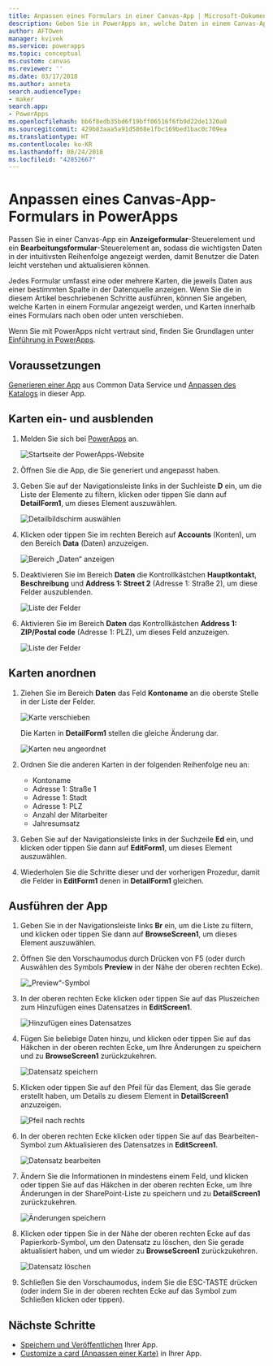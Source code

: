 ```yaml
---
title: Anpassen eines Formulars in einer Canvas-App | Microsoft-Dokumentation
description: Geben Sie in PowerApps an, welche Daten in einem Canvas-App-Formular in welcher Reihenfolge und in welchen Steuerelementen angezeigt werden sollen.
author: AFTOwen
manager: kvivek
ms.service: powerapps
ms.topic: conceptual
ms.custom: canvas
ms.reviewer: ''
ms.date: 03/17/2018
ms.author: anneta
search.audienceType:
- maker
search.app:
- PowerApps
ms.openlocfilehash: bb6f8edb35bd6f19bff06516f6fb9d22de1320a0
ms.sourcegitcommit: 429b83aaa5a91d5868e1fbc169bed1bac0c709ea
ms.translationtype: HT
ms.contentlocale: ko-KR
ms.lasthandoff: 08/24/2018
ms.locfileid: "42852667"
---
```

# <a name="customize-a-canvas-app-form-in-powerapps"></a>Anpassen eines Canvas-App-Formulars in PowerApps

Passen Sie in einer Canvas-App ein **Anzeigeformular**-Steuerelement und ein **Bearbeitungsformular**-Steuerelement an, sodass die wichtigsten Daten in der intuitivsten Reihenfolge angezeigt werden, damit Benutzer die Daten leicht verstehen und aktualisieren können.

Jedes Formular umfasst eine oder mehrere Karten, die jeweils Daten aus einer bestimmten Spalte in der Datenquelle anzeigen. Wenn Sie die in diesem Artikel beschriebenen Schritte ausführen, können Sie angeben, welche Karten in einem Formular angezeigt werden, und Karten innerhalb eines Formulars nach oben oder unten verschieben.

Wenn Sie mit PowerApps nicht vertraut sind, finden Sie Grundlagen unter [Einführung in PowerApps](getting-started.md).

## <a name="prerequisites"></a>Voraussetzungen

[Generieren einer App](data-platform-create-app.md) aus Common Data Service und [Anpassen des Katalogs](customize-layout-sharepoint.md) in dieser App.

## <a name="show-and-hide-cards"></a>Karten ein- und ausblenden

1. Melden Sie sich bei [PowerApps](http://web.powerapps.com?utm_source=padocs&utm_medium=linkinadoc&utm_campaign=referralsfromdoc) an.

    ![Startseite der PowerApps-Website](./media/customize-forms-sharepoint/sign-in.png)


1. Öffnen Sie die App, die Sie generiert und angepasst haben.

1. Geben Sie auf der Navigationsleiste links in der Suchleiste **D** ein, um die Liste der Elemente zu filtern, klicken oder tippen Sie dann auf **DetailForm1**, um dieses Element auszuwählen.

    ![Detailbildschirm auswählen](./media/customize-forms-sharepoint/select-detailform.png)

1. Klicken oder tippen Sie im rechten Bereich auf **Accounts** (Konten), um den Bereich **Data** (Daten) anzuzeigen.

    ![Bereich „Daten“ anzeigen](./media/customize-forms-sharepoint/show-data-pane.png)

1. Deaktivieren Sie im Bereich **Daten** die Kontrollkästchen **Hauptkontakt**, **Beschreibung** und **Address 1: Street 2** (Adresse 1: Straße 2), um diese Felder auszublenden.

    ![Liste der Felder](./media/customize-forms-sharepoint/hide-fields.png)

1.  Aktivieren Sie im Bereich **Daten** das Kontrollkästchen **Address 1: ZIP/Postal code** (Adresse 1: PLZ), um dieses Feld anzuzeigen.

    ![Liste der Felder](./media/customize-forms-sharepoint/show-field.png)

## <a name="reorder-the-cards"></a>Karten anordnen
1. Ziehen Sie im Bereich **Daten** das Feld **Kontoname** an die oberste Stelle in der Liste der Felder.

    ![Karte verschieben](./media/customize-forms-sharepoint/move-card.png)

    Die Karten in **DetailForm1** stellen die gleiche Änderung dar.

    ![Karten neu angeordnet](./media/customize-forms-sharepoint/reordered-card.png)

1. Ordnen Sie die anderen Karten in der folgenden Reihenfolge neu an:

    - Kontoname
    - Adresse 1: Straße 1
    - Adresse 1: Stadt
    - Adresse 1: PLZ
    - Anzahl der Mitarbeiter
    - Jahresumsatz

1. Geben Sie auf der Navigationsleiste links in der Suchzeile **Ed** ein, und klicken oder tippen Sie dann auf **EditForm1**, um dieses Element auszuwählen.

1. Wiederholen Sie die Schritte dieser und der vorherigen Prozedur, damit die Felder in **EditForm1** denen in **DetailForm1** gleichen.

## <a name="run-the-app"></a>Ausführen der App
1. Geben Sie in der Navigationsleiste links **Br** ein, um die Liste zu filtern, und klicken oder tippen Sie dann auf **BrowseScreen1**, um dieses Element auszuwählen.

2. Öffnen Sie den Vorschaumodus durch Drücken von F5 (oder durch Auswählen des Symbols **Preview** in der Nähe der oberen rechten Ecke).

    ![„Preview“-Symbol](./media/customize-forms-sharepoint/open-preview.png)

3. In der oberen rechten Ecke klicken oder tippen Sie auf das Pluszeichen zum Hinzufügen eines Datensatzes in **EditScreen1**.

    ![Hinzufügen eines Datensatzes](./media/customize-forms-sharepoint/add-record.png)

4. Fügen Sie beliebige Daten hinzu, und klicken oder tippen Sie auf das Häkchen in der oberen rechten Ecke, um Ihre Änderungen zu speichern und zu **BrowseScreen1** zurückzukehren.

    ![Datensatz speichern](./media/customize-forms-sharepoint/save-record.png)

5. Klicken oder tippen Sie auf den Pfeil für das Element, das Sie gerade erstellt haben, um Details zu diesem Element in **DetailScreen1** anzuzeigen.  

    ![Pfeil nach rechts](./media/customize-forms-sharepoint/right-arrow.png)

6. In der oberen rechten Ecke klicken oder tippen Sie auf das Bearbeiten-Symbol zum Aktualisieren des Datensatzes in **EditScreen1**.

    ![Datensatz bearbeiten](./media/customize-forms-sharepoint/edit-record.png)

7. Ändern Sie die Informationen in mindestens einem Feld, und klicken oder tippen Sie auf das Häkchen in der oberen rechten Ecke, um Ihre Änderungen in der SharePoint-Liste zu speichern und zu **DetailScreen1** zurückzukehren.  

    ![Änderungen speichern](./media/customize-forms-sharepoint/save-record.png)

8. Klicken oder tippen Sie in der Nähe der oberen rechten Ecke auf das Papierkorb-Symbol, um den Datensatz zu löschen, den Sie gerade aktualisiert haben, und um wieder zu **BrowseScreen1** zurückzukehren.

    ![Datensatz löschen](./media/customize-forms-sharepoint/delete-record.png)

9. Schließen Sie den Vorschaumodus, indem Sie die ESC-TASTE drücken (oder indem Sie in der oberen rechten Ecke auf das Symbol zum Schließen klicken oder tippen).

## <a name="next-steps"></a>Nächste Schritte
- [Speichern und Veröffentlichen](save-publish-app.md) Ihrer App.
- [Customize a card (Anpassen einer Karte)](customize-card.md) in Ihrer App.
